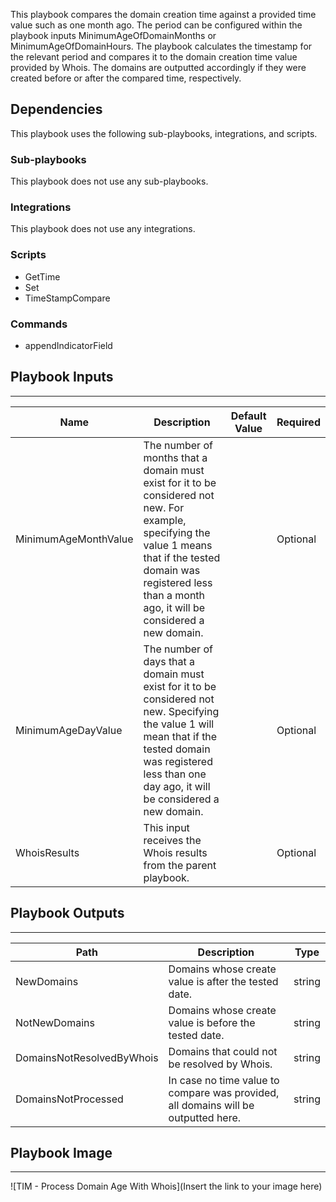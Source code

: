 This playbook compares the domain creation time against a provided time value such as one month ago. The period can be configured within the playbook inputs MinimumAgeOfDomainMonths or MinimumAgeOfDomainHours. The playbook calculates the timestamp for the relevant period and compares it to the domain creation time value provided by Whois. The domains are outputted accordingly if they were created before or after the compared time, respectively.

## Dependencies
This playbook uses the following sub-playbooks, integrations, and scripts.

### Sub-playbooks
This playbook does not use any sub-playbooks.

### Integrations
This playbook does not use any integrations.

### Scripts
* GetTime
* Set
* TimeStampCompare

### Commands
* appendIndicatorField

## Playbook Inputs
---

| **Name** | **Description** | **Default Value** | **Required** |
| --- | --- | --- | --- |
| MinimumAgeMonthValue | The number of months that a domain must exist for it to be considered not new. For example, specifying the value 1 means that if the tested domain was registered less than a month ago, it will be considered a new domain. |  | Optional |
| MinimumAgeDayValue | The number of days that a domain must exist for it to be considered not new. Specifying the value 1 will mean that if the tested domain was registered less than one day ago, it will be considered a new domain. |  | Optional |
| WhoisResults | This input receives the Whois results from the parent playbook. |  | Optional |

## Playbook Outputs
---

| **Path** | **Description** | **Type** |
| --- | --- | --- |
| NewDomains | Domains whose create value is after the tested date. | string |
| NotNewDomains | Domains whose create value is before the tested date. | string |
| DomainsNotResolvedByWhois | Domains that could not be resolved by Whois. | string |
| DomainsNotProcessed | In case no time value to compare was provided, all domains will be outputted here. | string |

## Playbook Image
---
![TIM - Process Domain Age With Whois](Insert the link to your image here)